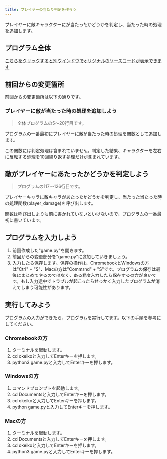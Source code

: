```yaml
---
title: プレイヤーの当たり判定を作ろう
---
```

プレイヤーに敵キャラクターにが当たったかどうかを判定し、当たった時の処理を追加します。

## プログラム全体
[こちらをクリックすると別ウインドウでオリジナルのソースコードが表示できます](https://github.com/kwaka1208/resources/blob/main/pygame/game08.py)

## 前回からの変更箇所
前回からの変更箇所は以下の通りです。

### プレイヤーに敵が当たった時の処理を追加しよう
> 全体プログラムの5〜20行目です。

プログラムの一番最初にプレイヤーに敵が当たった時の処理を関数として追加します。

この関数には判定処理は含まれていません。判定した結果、キャラクターを左右に反転する処理を10回繰り返す処理だけが含まれています。

## 敵がプレイヤーにあたったかどうかを判定しよう
> プログラムの117〜126行目です。

プレイヤーキャラに敵キャラがあたったかどうかを判定し、当たった当たった時の処理関数(player_damage)を呼び出します。

関数は呼び出しよりも前に書かれていないといけないので、プログラムの一番最初に書いています。

## プログラムを入力しよう
1. 前回作成した"game.py"を開きます。
1. 前回からの変更部分を"game.py"に追加していきましょう。
1. 入力したら保存します。保存の操作は、ChromebookとWindowsの方は"Ctrl" + "S"、Macの方は"Command" + "S"です。プログラムの保存は最後にまとめてやるのではなく、ある程度入力したら保存するの方が良いです。もし入力途中でトラブルが起こったらせっかく入力したプログラムが消えてしまう可能性があります。

## 実行してみよう
プログラムの入力ができたら、プログラムを実行してます。以下の手順を参考にしてください。

### Chromebookの方
1. ターミナルを起動します。
1. cd okeikoと入力してEnterキーを押します。
1. python3 game.pyと入力してEnterキーを押します。

### Windowsの方
1. コマンドプロンプトを起動します。
1. cd Documentsと入力してEnterキーを押します。
1. cd okeikoと入力してEnterキーを押します。
1. python game.pyと入力してEnterキーを押します。

### Macの方
1. ターミナルを起動します。
1. cd Documentsと入力してEnterキーを押します。
1. cd okeikoと入力してEnterキーを押します。
1. python3 game.pyと入力してEnterキーを押します。

